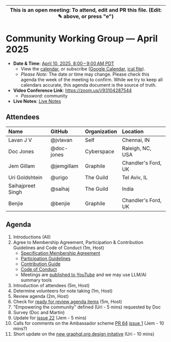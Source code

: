 | This is an open meeting: To attend, edit and PR this file. (Edit: ✎ above, or press "e") |
| ---------------------------------------------------------------------------------------- |

# Community Working Group — April 2025

- **Date & Time**: [April 10, 2025, 8:00 – 9:00 AM PDT](https://www.timeanddate.com/worldclock/converter.html?iso=20250410T150000&p1=224&p2=179&p3=136&p4=268&p5=367&p6=438&p7=248&p8=240)
  - View the [calendar][], or subscribe ([Google Calendar][], [ical file][]).
  - _Please Note:_ The date or time may change. Please check this agenda the
    week of the meeting to confirm. While we try to keep all calendars accurate,
    this agenda document is the source of truth.
- **Video Conference Link**: https://zoom.us/j/93104287544
  - _Password:_ community
- **Live Notes**: [Live Notes][]

[calendar]: https://calendar.google.com/calendar/embed?src=linuxfoundation.org_ik79t9uuj2p32i3r203dgv5mo8%40group.calendar.google.com
[google calendar]: https://calendar.google.com/calendar?cid=bGludXhmb3VuZGF0aW9uLm9yZ19pazc5dDl1dWoycDMyaTNyMjAzZGd2NW1vOEBncm91cC5jYWxlbmRhci5nb29nbGUuY29t
[ical file]: https://calendar.google.com/calendar/ical/linuxfoundation.org_ik79t9uuj2p32i3r203dgv5mo8%40group.calendar.google.com/public/basic.ics
[live notes]: https://docs.google.com/document/d/1Rc7Lku5rQlqFu65PosBXSWWrPXw5zQmYWVWjiTg0qZA/edit?usp=sharing

## Attendees

<!-- prettier-ignore -->
| Name             | GitHub        | Organization       | Location              |
| :--------------- | :------------ | :----------------- | :-------------------- |
| Lavan J V | @jvlavan | Self | Chennai, IN |
| Doc Jones  | @doc-jones  | Cyberspace  | Raleigh, NC, USA  |
| Jem Gillam | @jemgillam | Graphile | Chandler's Ford, UK | 
| Uri Goldshtein | @urigo | The Guild | Tel Aviv, IL |
| Saihajpreet Singh | @saihaj | The Guild | India |
| Benjie           | @benjie       | Graphile           | Chandler's Ford, UK   |


## Agenda

1. Introductions (All)
1. Agree to Membership Agreement, Participation & Contribution Guidelines and Code of Conduct (1m, Host)
   - [Specification Membership Agreement](https://github.com/graphql/foundation)
   - [Participation Guidelines](https://github.com/graphql/graphql-wg#participation-guidelines)
   - [Contribution Guide](https://github.com/graphql/graphql-spec/blob/main/CONTRIBUTING.md)
   - [Code of Conduct](https://github.com/graphql/foundation/blob/master/CODE-OF-CONDUCT.md)
   - Meetings are [published to YouTube](https://www.youtube.com/@GraphQLFoundation/videos) and we may use LLM/AI summary tools
1. Introduction of attendees (5m, Host)
1. Determine volunteers for note taking (1m, Host)
1. Review agenda (2m, Host)
1. Check for [ready for review agenda items](https://github.com/graphql/community-wg/issues?q=is:issue%20is:open%20label:%22Ready%20for%20review%22%20sort:updated-desc%20) (5m, Host)
1. "Empowering the community" defined (Uri - 5 mins) requested by Doc
1. Survey (Doc and Martin)
1. Update for [issue 22](https://github.com/graphql/community-wg/issues/22) (Jem - 5 mins)
1. Calls for comments on the Ambassador scheme [PR 64](https://github.com/graphql/community-wg/pull/64) [issue 1](https://github.com/graphql/community-wg/issues/1) (Jem - 10 mins?)
1. Short update on the [new graphql.org design initative](https://github.com/graphql/community-wg/issues/21) (Uri - 10 mins)
